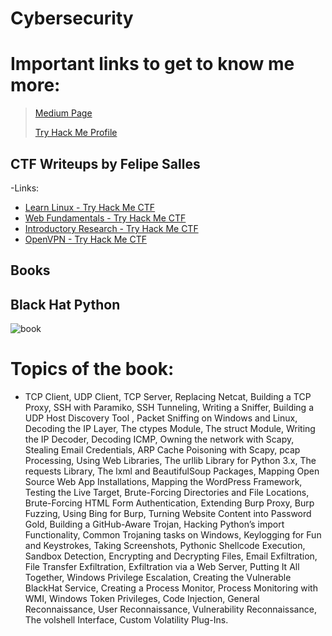 # Cybersecurity
# Important links to get to know me more:
> [Medium Page](https://felipe-salles.medium.com/)
> 
> [Try Hack Me Profile](https://tryhackme.com/p/f311peBR)


## CTF Writeups by Felipe Salles

-Links:

- [Learn Linux - Try Hack Me CTF](https://felipe-salles.medium.com/try-hack-me-ctf-learn-linux-f2c4569d496b)
- [Web Fundamentals - Try Hack Me CTF](https://felipe-salles.medium.com/try-hack-me-ctf-web-fundamentals-22af8cacedd6)
- [Introductory Research - Try Hack Me CTF](https://felipe-salles.medium.com/try-hack-me-introductory-researching-d9c2daf29032)
- [OpenVPN - Try Hack Me CTF](https://felipe-salles.medium.com/try-hack-me-openvpn-a5b655cd8289)

## Books

## Black Hat Python
![book](https://images-na.ssl-images-amazon.com/images/I/91yDOwYAnWS.jpg)
# Topics of the book:
- TCP Client, UDP Client, TCP Server, Replacing Netcat, Building a TCP Proxy, SSH with Paramiko, SSH Tunneling, Writing a Sniffer, Building a UDP Host Discovery Tool , Packet Sniffing on Windows and Linux, Decoding the IP Layer, The ctypes Module, The struct Module, Writing the IP Decoder, Decoding ICMP, Owning the network with Scapy, Stealing Email Credentials, ARP Cache Poisoning with Scapy, pcap Processing, Using Web Libraries, The urllib Library for Python 3.x, The requests Library, The lxml and BeautifulSoup Packages, Mapping Open Source Web App Installations, Mapping the WordPress Framework, Testing the Live Target, Brute-Forcing Directories and File Locations, Brute-Forcing HTML Form Authentication, Extending Burp Proxy, Burp Fuzzing, Using Bing for Burp, Turning Website Content into Password Gold, Building a GitHub-Aware Trojan, Hacking Python’s import Functionality, Common Trojaning tasks on Windows, Keylogging for Fun and Keystrokes, Taking Screenshots, Pythonic Shellcode Execution, Sandbox Detection, Encrypting and Decrypting Files, Email Exfiltration, File Transfer Exfiltration, Exfiltration via a Web Server, Putting It All Together, Windows Privilege Escalation, Creating the Vulnerable BlackHat Service, Creating a Process Monitor, Process Monitoring with WMI, Windows Token Privileges, Code Injection, General Reconnaissance, User Reconnaissance, Vulnerability Reconnaissance, The volshell Interface, Custom Volatility Plug-Ins. 





